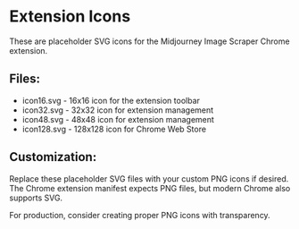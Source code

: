 # Extension Icons

These are placeholder SVG icons for the Midjourney Image Scraper Chrome extension.

## Files:
- icon16.svg - 16x16 icon for the extension toolbar
- icon32.svg - 32x32 icon for extension management
- icon48.svg - 48x48 icon for extension management 
- icon128.svg - 128x128 icon for Chrome Web Store

## Customization:
Replace these placeholder SVG files with your custom PNG icons if desired.
The Chrome extension manifest expects PNG files, but modern Chrome also supports SVG.

For production, consider creating proper PNG icons with transparency.

